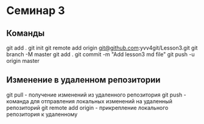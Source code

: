 # Семинар 3



## Команды
git add .
git init
git remote add origin git@github.com:yvv4git/Lesson3.git
git branch -M master
git add .
git commit -m "Add lesson3 md file"
git push -u origin master

## Изменение в удаленном репозитории
git pull - получение изменений из удаленного репозитория
git push - команда для отправления локальных изменений на удаленный репозиторий
git remote add origin - прикрепление локального репозитория к удаленному